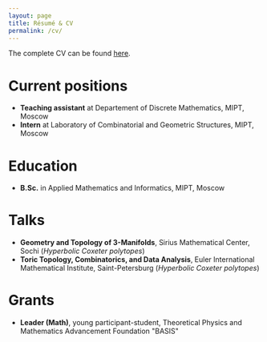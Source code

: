```yaml
---
layout: page
title: Résumé & CV
permalink: /cv/
---
```


The complete CV can be found [here](/cv.pdf).

# Current positions
- **Teaching assistant** at Departement of Discrete Mathematics, MIPT, Moscow
- **Intern** at Laboratory of Combinatorial and Geometric Structures, MIPT, Moscow

# Education
- **B.Sc.** in Applied Mathematics and Informatics, MIPT, Moscow

# Talks
- **Geometry and Topology of 3-Manifolds**, Sirius Mathematical Center, Sochi (*Hyperbolic Coxeter polytopes*)
- **Toric Topology, Combinatorics, and Data Analysis**, Euler International Mathematical Institute, Saint-Petersburg (*Hyperbolic Coxeter polytopes*)

# Grants
- **Leader (Math)**, young participant-student, Theoretical Physics and Mathematics Advancement Foundation "BASIS"
